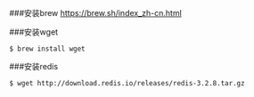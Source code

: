 ###安装brew
https://brew.sh/index_zh-cn.html

###安装wget
```
$ brew install wget
```

###安装redis
```
$ wget http://download.redis.io/releases/redis-3.2.8.tar.gz
```
